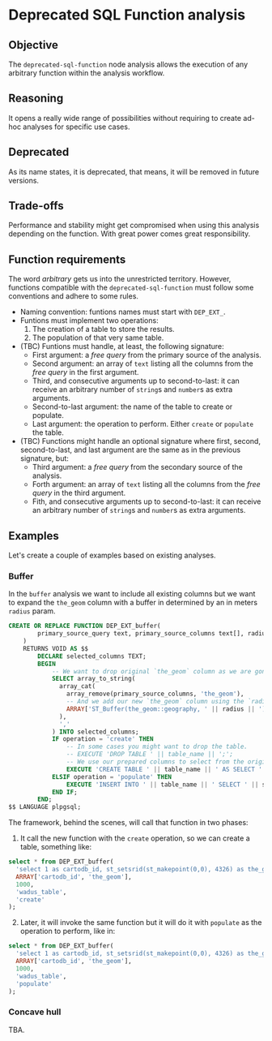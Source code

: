 # Deprecated SQL Function analysis

## Objective
The `deprecated-sql-function` node analysis allows the execution of any arbitrary function within the analysis workflow.

## Reasoning
It opens a really wide range of possibilities without requiring to create ad-hoc analyses for specific use cases.

## Deprecated
As its name states, it is deprecated, that means, it will be removed in future versions.

## Trade-offs
Performance and stability might get compromised when using this analysis depending on the function. With great power comes great responsibility.

## Function requirements
The word _arbitrary_ gets us into the unrestricted territory. However, functions compatible with the `deprecated-sql-function` must follow some conventions and adhere to some rules.

 - Naming convention: funtions names must start with `DEP_EXT_`.
 - Funtions must implement two operations:
   1. The creation of a table to store the results.
   2. The population of that very same table.
 - (TBC) Funtions must handle, at least, the following signature:
   * First argument: a _free query_ from the primary source of the analysis.
   * Second argument: an array of `text` listing all the columns from the _free query_ in the first argument.
   * Third, and consecutive arguments up to second-to-last: it can receive an arbitrary number of `string`s and `number`s as extra arguments.
   * Second-to-last argument: the name of the table to create or populate.
   * Last argument: the operation to perform. Either `create` or `populate` the table.
 - (TBC) Functions might handle an optional signature where first, second, second-to-last, and last argument are the same as in the previous signature, but:
   * Third argument: a _free query_ from the secondary source of the analysis.
   * Forth argument: an array of `text` listing all the columns from the _free query_ in the third argument.
   * Fith, and consecutive arguments up to second-to-last: it can receive an arbitrary number of `string`s and `number`s as extra arguments.

## Examples

Let's create a couple of examples based on existing analyses.

### Buffer

In the `buffer` analysis we want to include all existing columns but we want to expand the `the_geom` column with a
buffer in determined by an in meters `radius` param.

```sql
CREATE OR REPLACE FUNCTION DEP_EXT_buffer(
        primary_source_query text, primary_source_columns text[], radius numeric, table_name text, operation text
    )
    RETURNS VOID AS $$
        DECLARE selected_columns TEXT;
        BEGIN
            -- We want to drop original `the_geom` column as we are gonna return a different one.
            SELECT array_to_string(
              array_cat(
                array_remove(primary_source_columns, 'the_geom'),
                -- And we add our new `the_geom` column using the `radius` argument.
                ARRAY['ST_Buffer(the_geom::geography, ' || radius || ')::geometry AS the_geom']
              ),
              ','
            ) INTO selected_columns;
            IF operation = 'create' THEN
                -- In some cases you might want to drop the table.
                -- EXECUTE 'DROP TABLE ' || table_name || ';';
                -- We use our prepared columns to select from the original query.
                EXECUTE 'CREATE TABLE ' || table_name || ' AS SELECT ' || selected_columns || ' FROM (' || primary_source_query || ') _q LIMIT 0';
            ELSIF operation = 'populate' THEN
                EXECUTE 'INSERT INTO ' || table_name || ' SELECT ' || selected_columns || ' FROM (' || primary_source_query || ') _q';
            END IF;
        END;
$$ LANGUAGE plpgsql;
```

The framework, behind the scenes, will call that function in two phases:

1. It call the new function with the `create` operation, so we can create a table, something like:

```sql
select * from DEP_EXT_buffer(
  'select 1 as cartodb_id, st_setsrid(st_makepoint(0,0), 4326) as the_geom',
  ARRAY['cartodb_id', 'the_geom'],
  1000,
  'wadus_table',
  'create'
);
```

2. Later, it will invoke the same function but it will do it with `populate` as the operation to perform, like in:

```sql
select * from DEP_EXT_buffer(
  'select 1 as cartodb_id, st_setsrid(st_makepoint(0,0), 4326) as the_geom',
  ARRAY['cartodb_id', 'the_geom'],
  1000,
  'wadus_table',
  'populate'
);
```

### Concave hull

TBA.
